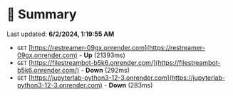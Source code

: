 # 📖 Summary
Last updated: **6/2/2024, 1:19:55 AM**

- `GET` [https://restreamer-09gx.onrender.com](https://restreamer-09gx.onrender.com) - **Up** (21393ms)
- `GET` [https://filestreambot-b5k6.onrender.com/](https://filestreambot-b5k6.onrender.com/) - **Down** (292ms)
- `GET` [https://jupyterlab-python3-12-3.onrender.com](https://jupyterlab-python3-12-3.onrender.com) - **Down** (283ms)
